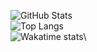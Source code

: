 ![GitHub Stats](https://github-readme-stats.vercel.app/api?username=PHIDIAS0303&theme=radical)\
![Top Langs](https://github-readme-stats.vercel.app/api/top-langs/?username=PHIDIAS0303&theme=radical)\
![Wakatime stats](https://github-readme-stats.vercel.app/api/wakatime?username=PHIDIAS0303&theme=radical)\
